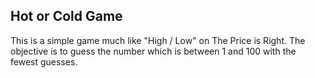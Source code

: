 ## Hot or Cold Game

This is a simple game much like "High / Low" on The Price is Right.  The objective is to guess the number which is between 1 and 100 with the fewest guesses.